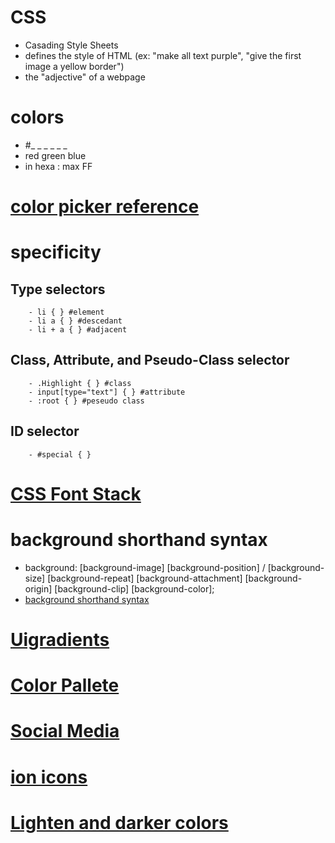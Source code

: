 # CSS 
- Casading Style Sheets 
- defines the style of HTML (ex: "make all text purple", "give the first image a yellow border") 
- the "adjective" of a webpage

# colors
- #_ _  _ _  _ _
-  red green blue
- in hexa : max FF
# [color picker reference](https://htmlcolorcodes.com/color-picker/)

# specificity
## Type selectors 
        - li { } #element 
        - li a { } #descedant 
        - li + a { } #adjacent 
## Class, Attribute, and Pseudo-Class selector
        - .Highlight { } #class  
        - input[type="text"] { } #attribute
        - :root { } #peseudo class
## ID selector
        - #special { }
# [CSS Font Stack](https://www.cssfontstack.com)

# background shorthand syntax
- background: [background-image] [background-position] / [background-size] [background-repeat] [background-attachment] [background-origin] [background-clip] [background-color];
- [background shorthand syntax](https://www.webfx.com/blog/web-design/responsive-background-image/)

# [Uigradients](https://uigradients.com/)

# [Color Pallete](https://colorhunt.co/)

# [Social Media ](https://www.lockedownseo.com/social-media-colors/)

# [ion icons](https://ionicons.com/)

# [Lighten and darker colors](https://www.0to255.com/)